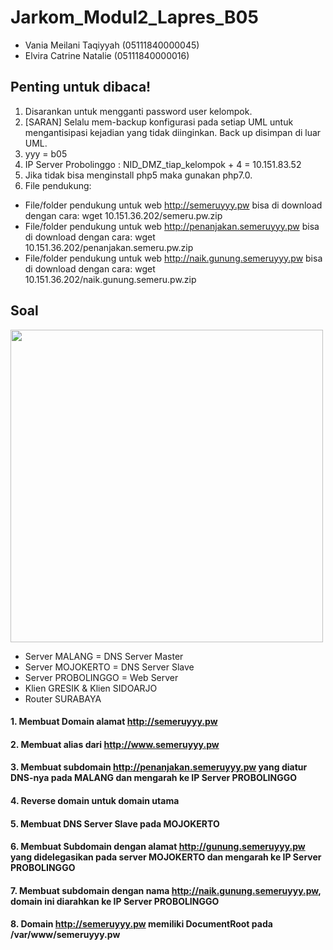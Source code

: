 # Jarkom_Modul2_Lapres_B05

- Vania Meilani Taqiyyah (05111840000045)
- Elvira Catrine Natalie (05111840000016)

## Penting untuk dibaca!
1. Disarankan untuk mengganti password user kelompok.
2. [SARAN] Selalu mem-backup konfigurasi pada setiap UML untuk mengantisipasi kejadian yang tidak
  diinginkan. Back up disimpan di luar UML.
3. yyy = b05
4. IP Server Probolinggo : NID_DMZ_tiap_kelompok + 4 = 10.151.83.52
5. Jika tidak bisa menginstall php5 maka gunakan php7.0.
6. File pendukung: 
  - File/folder pendukung untuk web http://semeruyyy.pw bisa di download dengan cara:
  wget 10.151.36.202/semeru.pw.zip
  - File/folder pendukung untuk web http://penanjakan.semeruyyy.pw bisa di download dengan cara:
  wget 10.151.36.202/penanjakan.semeru.pw.zip
  - File/folder pendukung untuk web http://naik.gunung.semeruyyy.pw bisa di download dengan cara:
  wget 10.151.36.202/naik.gunung.semeru.pw.zip
  
## Soal
<img src="https://user-images.githubusercontent.com/61219556/98789471-ea231880-2434-11eb-8375-b9219c917a68.PNG" width="500" height="auto">

- Server MALANG       = DNS Server Master
- Server MOJOKERTO    = DNS Server Slave
- Server PROBOLINGGO  = Web Server
- Klien GRESIK & Klien SIDOARJO
- Router SURABAYA

#### 1. Membuat Domain alamat http://semeruyyy.pw
#### 2. Membuat alias dari http://www.semeruyyy.pw
#### 3. Membuat subdomain http://penanjakan.semeruyyy.pw yang diatur DNS-nya pada MALANG dan mengarah ke IP Server PROBOLINGGO 
#### 4. Reverse domain untuk domain utama
#### 5. Membuat DNS Server Slave pada MOJOKERTO
#### 6. Membuat Subdomain dengan alamat http://gunung.semeruyyy.pw yang didelegasikan pada server MOJOKERTO dan mengarah ke IP Server PROBOLINGGO
#### 7. Membuat subdomain dengan nama http://naik.gunung.semeruyyy.pw, domain ini diarahkan ke IP Server PROBOLINGGO
#### 8. Domain http://semeruyyy.pw memiliki DocumentRoot pada /var/www/semeruyyy.pw 
#### 

 
 
  
 
  
  
